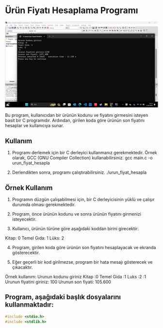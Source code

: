 # Ürün Fiyatı Hesaplama Programı
![Uygulama Resmi](Vergi_hesaplama_foto.png)



Bu program, kullanıcıdan bir ürünün kodunu ve fiyatını girmesini isteyen basit bir C programıdır. Ardından, girilen koda göre ürünün son fiyatını hesaplar ve kullanıcıya sunar.

## Kullanım

1. Programı derlemek için bir C derleyici kullanmanız gerekmektedir. Örnek olarak, GCC (GNU Compiler Collection) kullanabilirsiniz.
gcc main.c -o urun_fiyat_hesapla


2. Derlendikten sonra, programı çalıştırabilirsiniz.
./urun_fiyat_hesapla

## Örnek Kullanım

1. Programın düzgün çalışabilmesi için, bir C derleyicisinin yüklü ve çalışır durumda olması gerekmektedir.

2. Program, önce ürünün kodunu ve sonra ürünün fiyatını girmenizi isteyecektir.

3. Kullanıcı, ürünün türüne göre aşağıdaki koddan birini girecektir:

Kitap: 0
Temel Gıda: 1
Lüks: 2

4. Program, girilen koda göre ürünün son fiyatını hesaplayacak ve ekranda gösterecektir.

5. Eğer geçerli bir kod girilmezse, program bir hata mesajı gösterecek ve çıkacaktır.

Örnek kullanım:
Urunun kodunu giriniz
Kitap :0 
Temel Gida :1 
Luks :2
:1
Urunun fiyatini giriniz: 100
Urunun son fiyati: 105.600
 



## Program, aşağıdaki başlık dosyalarını kullanmaktadır:

```c
#include <stdio.h>
#include <stdlib.h>
